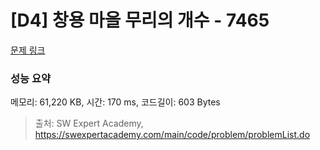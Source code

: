 # [D4] 창용 마을 무리의 개수 - 7465 

[문제 링크](https://swexpertacademy.com/main/code/problem/problemDetail.do?contestProbId=AWngfZVa9XwDFAQU) 

### 성능 요약

메모리: 61,220 KB, 시간: 170 ms, 코드길이: 603 Bytes



> 출처: SW Expert Academy, https://swexpertacademy.com/main/code/problem/problemList.do